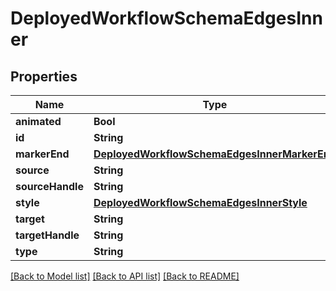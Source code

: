 # DeployedWorkflowSchemaEdgesInner

## Properties
Name | Type | Description | Notes
------------ | ------------- | ------------- | -------------
**animated** | **Bool** |  | 
**id** | **String** |  | 
**markerEnd** | [**DeployedWorkflowSchemaEdgesInnerMarkerEnd**](DeployedWorkflowSchemaEdgesInnerMarkerEnd.md) |  | 
**source** | **String** |  | 
**sourceHandle** | **String** |  | 
**style** | [**DeployedWorkflowSchemaEdgesInnerStyle**](DeployedWorkflowSchemaEdgesInnerStyle.md) |  | 
**target** | **String** |  | 
**targetHandle** | **String** |  | 
**type** | **String** |  | 

[[Back to Model list]](../README.md#documentation-for-models) [[Back to API list]](../README.md#documentation-for-api-endpoints) [[Back to README]](../README.md)


